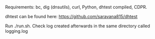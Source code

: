 Requirements: bc, dig (dnsutils), curl, Python, dhtest compiled, CDPR.

dhtest can be found here: https://github.com/saravana815/dhtest

Run ./run.sh. Check log created afterwards in the same directory called logging.log

